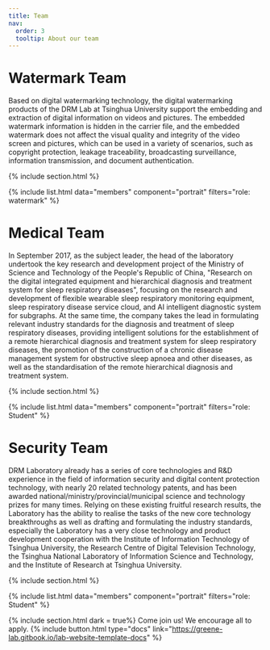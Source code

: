 ```yaml
---
title: Team
nav:
  order: 3
  tooltip: About our team
---
```


# <i class="fas fa-users"></i>Watermark Team

Based on digital watermarking technology, the digital watermarking products of the DRM Lab at Tsinghua University support the embedding and extraction of digital information on videos and pictures. The embedded watermark information is hidden in the carrier file, and the embedded watermark does not affect the visual quality and integrity of the video screen and pictures, which can be used in a variety of scenarios, such as copyright protection, leakage traceability, broadcasting surveillance, information transmission, and document authentication.

{% include section.html %}

{% include list.html data="members" component="portrait" filters="role: watermark" %}

# <i class="fas fa-users"></i>Medical Team
In September 2017, as the subject leader, the head of the laboratory undertook the key research and development project of the Ministry of Science and Technology of the People's Republic of China, "Research on the digital integrated equipment and hierarchical diagnosis and treatment system for sleep respiratory diseases", focusing on the research and development of flexible wearable sleep respiratory monitoring equipment, sleep respiratory disease service cloud, and AI intelligent diagnostic system for subgraphs. At the same time, the company takes the lead in formulating relevant industry standards for the diagnosis and treatment of sleep respiratory diseases, providing intelligent solutions for the establishment of a remote hierarchical diagnosis and treatment system for sleep respiratory diseases, the promotion of the construction of a chronic disease management system for obstructive sleep apnoea and other diseases, as well as the standardisation of the remote hierarchical diagnosis and treatment system.

{% include section.html %}

{% include list.html data="members" component="portrait" filters="role: Student" %}

# <i class="fas fa-users"></i>Security Team
DRM Laboratory already has a series of core technologies and R&D experience in the field of information security and digital content protection technology, with nearly 20 related technology patents, and has been awarded national/ministry/provincial/municipal science and technology prizes for many times. Relying on these existing fruitful research results, the Laboratory has the ability to realise the tasks of the new core technology breakthroughs as well as drafting and formulating the industry standards, especially the Laboratory has a very close technology and product development cooperation with the Institute of Information Technology of Tsinghua University, the Research Centre of Digital Television Technology, the Tsinghua National Laboratory of Information Science and Technology, and the Institute of Research at Tsinghua University.

{% include section.html %}

{% include list.html data="members" component="portrait" filters="role: Student" %}

{% include section.html dark = true%}
Come join us! We encourage all to apply.
{%
  include button.html
  type="docs"
  link="https://greene-lab.gitbook.io/lab-website-template-docs"
%}

